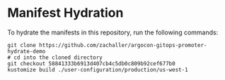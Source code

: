 # Manifest Hydration

To hydrate the manifests in this repository, run the following commands:

```shell
git clone https://github.com/zachaller/argocon-gitops-promoter-hydrate-demo
# cd into the cloned directory
git checkout 58841333b6913d407cb4c5db0c809b92cef677b0
kustomize build ./user-configuration/production/us-west-1
```
